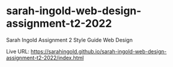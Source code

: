 # sarah-ingold-web-design-assignment-t2-2022
Sarah Ingold Assignment 2 Style Guide Web Design

Live URL: https://sarahingold.github.io/sarah-ingold-web-design-assignment-t2-2022/index.html